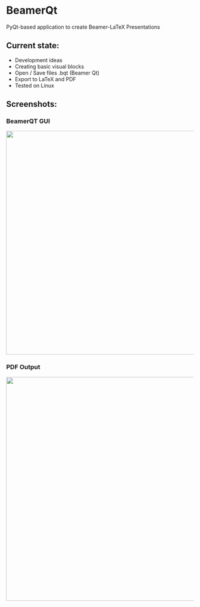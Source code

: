 # BeamerQt
PyQt-based application to create Beamer-LaTeX Presentations


## Current state:
- Development ideas
- Creating basic visual blocks
- Open / Save files .bqt (Beamer Qt)
- Export to LaTeX and PDF
- Tested on Linux

## Screenshots:
### BeamerQT GUI
<img src="https://github.com/user-attachments/assets/cf332d4e-9962-4251-9619-67e146af9851" width="600">

### PDF Output
<img src="https://github.com/user-attachments/assets/be7b2e0c-20a4-41f0-b09d-93131973c4d4" width="600">


